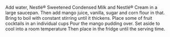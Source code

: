 Add water, Nestlé® Sweetened Condensed Milk and Nestlé® Cream in a large saucepan.
Then add mango juice, vanilla, sugar and corn flour in that.
Bring to boil with constant stirring until it thickens.
Place some of fruit cocktails in an individual cups
Pour the mango pudding over.
Set aside to cool into a room temperature
Then place in the fridge until the serving time.